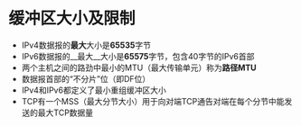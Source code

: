 # 缓冲区大小及限制

- IPv4数据报的**最大**大小是**65535**字节
- IPv6数据报的__最大__大小是**65575**字节，包含40字节的IPv6首部
- 两个主机之间的路劲中最小的MTU（最大传输单元）称为**路径MTU**
- 数据报首部的“不分片”位（即DF位）
- IPv4和IPv6都定义了最小重组缓冲区大小
- TCP有一个MSS（最大分节大小）用于向对端TCP通告对端在每个分节中能发送的最大TCP数据量
